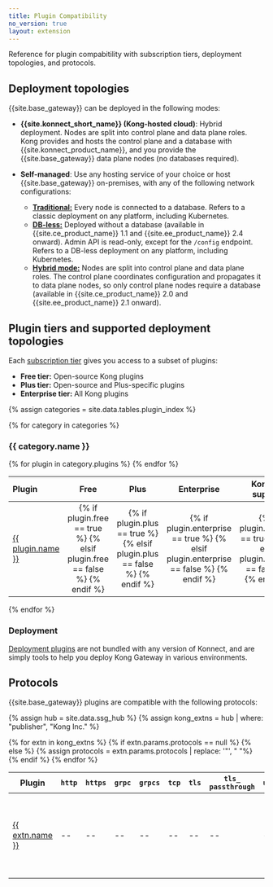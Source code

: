```yaml
---
title: Plugin Compatibility
no_version: true
layout: extension
---
```


Reference for plugin compabitility with subscription tiers, deployment topologies, and protocols.

## Deployment topologies

{{site.base_gateway}} can be deployed in the following modes:

* **{{site.konnect_short_name}} (Kong-hosted cloud)**: Hybrid deployment. Nodes are split into control plane and
data plane roles. Kong provides and hosts the control plane and a database with
{{site.konnect_product_name}}, and you provide the {{site.base_gateway}} data plane nodes (no databases required).

* **Self-managed**: Use any hosting service of your choice or host {{site.base_gateway}} on-premises,
with any of the following network configurations:
    * [**Traditional:**](/gateway/latest/production/deployment-topologies/traditional/)
    Every node is connected to a database. Refers to a classic
    deployment on any platform, including Kubernetes.
    * [**DB-less:**](/gateway/latest/production/deployment-topologies/db-less-and-declarative-config/) 
    Deployed without a database (available in {{site.ce_product_name}}
    1.1 and {{site.ee_product_name}} 2.4 onward). Admin API is read-only,
    except for the `/config` endpoint. Refers to a DB-less deployment on any
    platform, including Kubernetes.
    * [**Hybrid mode:**](/gateway/latest/production/deployment-topologies/hybrid-mode/) 
    Nodes are split into control plane and data plane roles.
    The control plane coordinates configuration and propagates it to data plane
    nodes, so only control plane nodes require a database
    (available in {{site.ce_product_name}} 2.0 and {{site.ee_product_name}} 2.1 onward).

## Plugin tiers and supported deployment topologies
<!-- To add or edit table entries in this topic, see /app/_data/tables/plugin_index.yml in this repo -->

Each [subscription tier](https://konghq.com/pricing) gives you
access to a subset of plugins:
* **Free tier:** Open-source Kong plugins
* **Plus tier:** Open-source and Plus-specific plugins
* **Enterprise tier:** All Kong plugins

{% assign categories = site.data.tables.plugin_index %}

{% for category in categories %}
<h3 id="{{ category.name | downcase | split: " " | join: "-" }}">
  {{ category.name }}
</h3>

<table>
  <thead>
      <th style="text-align: left; width: 10%">Plugin</th>
      <th style="text-align: center">Free</th>
      <th style="text-align: center">Plus</th>
      <th style="text-align: center">Enterprise</th>
      <th style="width: 20%">Konnect support</th>
      <th style="text-align: left; width: 35%">Notes</th>
  </thead>
  <tbody>
    {% for plugin in category.plugins %}
      <tr>
        <td>
          <a href="{{plugin.url}}">{{ plugin.name }}</a>
        </td>
        <td style="text-align: center">
          {% if plugin.free == true %}
          <i class="fa fa-check"></i>
          {% elsif plugin.free == false %}
          <i class="fa fa-times"></i>
          {% endif %}
        </td>
        <td style="text-align: center">
          {% if plugin.plus == true %}
          <i class="fa fa-check"></i>
          {% elsif plugin.plus == false %}
          <i class="fa fa-times"></i>
          {% endif %}
        </td>
        <td style="text-align: center">
          {% if plugin.enterprise == true %}
          <i class="fa fa-check"></i>
          {% elsif plugin.enterprise == false %}
          <i class="fa fa-times"></i>
          {% endif %}
        </td>
         <td style="text-align: center">
          {% if plugin.konnect == true %}
          <i class="fa fa-check"></i>
          {% elsif plugin.konnect == false %}
          <i class="fa fa-times"></i>
          {% endif %}
        </td>
        <td>
          {{ plugin.notes }}
        </td>
      </tr>
    {% endfor %}
  </tbody>
</table>

{% endfor %}

### Deployment

[Deployment plugins](/hub) are not bundled with any version of Konnect, and are
simply tools to help you deploy Kong Gateway in various environments.

## Protocols

{{site.base_gateway}} plugins are compatible with the following protocols:

{% assign hub = site.data.ssg_hub %}
{% assign kong_extns = hub | where: "publisher", "Kong Inc." %}

<table>
  <thead>
      <th>Plugin</th>
      <th><code>http</code></th>
      <th><code>https</code></th>
      <th><code>grpc</code></th>
      <th><code>grpcs</code></th>
      <th><code>tcp</code></th>
      <th><code>tls</code></th>
      <th><code>tls_ passthrough</code></th>
      <th><code>udp</code></th>
      <th><code>ws</code></th>
      <th><code>wss</code></th>
  </thead>
  <tbody>
  {% for extn in kong_extns %}
    <tr>
      <td>
      <a href="{{extn.url}}">{{ extn.name }}</a>
      </td>
      {% if extn.params.protocols == null %}
        <td>--</td>
        <td>--</td>
        <td>--</td>
        <td>--</td>
        <td>--</td>
        <td>--</td>
        <td>--</td>
        <td>--</td>
        <td>--</td>
        <td>--</td>
      {% else %}
      {% assign protocols = extn.params.protocols | replace: '"', " "%}
      <td> 
        {% if protocols contains "http " %}
        <i class="fa fa-check"></i>
        {% else %}
        <i class="fa fa-times"></i>
        {% endif %}
      </td>
      <td>
        {% if protocols contains "https " %}
        <i class="fa fa-check"></i>
        {% else %}
        <i class="fa fa-times"></i>
        {% endif %}
      </td>
      <td>
        {% if protocols contains "grpc " %}
        <i class="fa fa-check"></i>
        {% else %}
        <i class="fa fa-times"></i>
        {% endif %}  
      </td>
      <td>
        {% if protocols contains "grpcs " %}
        <i class="fa fa-check"></i>
        {% else %}
        <i class="fa fa-times"></i>
        {% endif %}  
      </td>
      <td>
        {% if protocols contains "tcp " %}
        <i class="fa fa-check"></i>
        {% else %}
        <i class="fa fa-times"></i>
        {% endif %}  
      </td>
      <td>
        {% if protocols contains "tls " %}
        <i class="fa fa-check"></i>
        {% else %}
        <i class="fa fa-times"></i>
        {% endif %}  
      </td>
      <td>
        {% if protocols contains "tls_passthrough " %}
        <i class="fa fa-check"></i>
        {% else %}
        <i class="fa fa-times"></i>
        {% endif %}  
      </td>
      <td>
        {% if protocols contains "udp " %}
        <i class="fa fa-check"></i>
        {% else %}
        <i class="fa fa-times"></i>
        {% endif %}  
      </td>
      <td>
        {% if protocols contains "ws " %}
        <i class="fa fa-check"></i>
        {% else %}
        <i class="fa fa-times"></i>
        {% endif %}  
      </td>
      <td>
        {% if protocols contains "wss " %}
        <i class="fa fa-check"></i>
        {% else %}
        <i class="fa fa-times"></i>
        {% endif %}  
      </td>
      {% endif %}
    </tr>
  {% endfor %}
